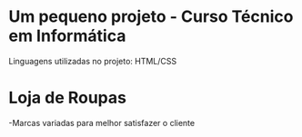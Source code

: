 # Um pequeno projeto - Curso Técnico em Informática
Linguagens utilizadas no projeto: HTML/CSS

# Loja de Roupas
-Marcas variadas para melhor satisfazer o cliente

